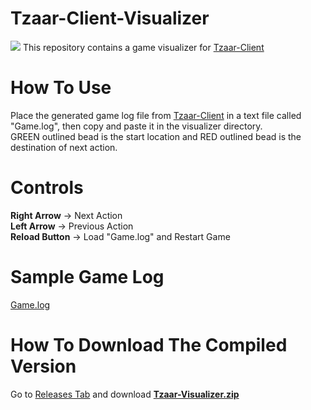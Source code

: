 # Tzaar-Client-Visualizer
<img src="https://uupload.ir/files/92o_screen_shot_2020-12-01_at_1.05.04_pm.png">
This repository contains a game visualizer for <a href="https://github.com/amirali-asvadi/Tzaar-Client">Tzaar-Client</a>

# How To Use
Place the generated game log file from <a href="https://github.com/amirali-asvadi/Tzaar-Client">Tzaar-Client</a> in a text file called "Game.log", then copy and paste it in the visualizer directory. <br>
GREEN outlined bead is the start location and RED outlined bead is the destination of next action.

# Controls
<b>Right Arrow</b> -> Next Action <br>
<b>Left Arrow</b> -> Previous Action <br>
<b>Reload Button</b> -> Load "Game.log" and Restart Game

# Sample Game Log
<a href="https://github.com/amirali-asvadi/Tzaar-Client-Visualizer/blob/master/Game.log">Game.log</a>

# How To Download The Compiled Version
Go to <a href="https://github.com/amirali-asvadi/Tzaar-Client-Visualizer/releases/tag/0.1">Releases Tab</a> and download <b><a href="https://github.com/amirali-asvadi/Tzaar-Client-Visualizer/releases/download/0.1/Tzaar-Visualizer.zip">Tzaar-Visualizer.zip</a></b>
